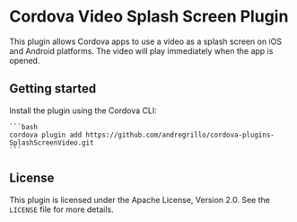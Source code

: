 # Cordova Video Splash Screen Plugin

This plugin allows Cordova apps to use a video as a splash screen on iOS and Android platforms. The video will play immediately when the app is opened.

## Getting started

Install the plugin using the Cordova CLI:

    ```bash
    cordova plugin add https://github.com/andregrillo/cordova-plugins-SplashScreenVideo.git
    ```

## License

This plugin is licensed under the Apache License, Version 2.0. See the `LICENSE` file for more details.
